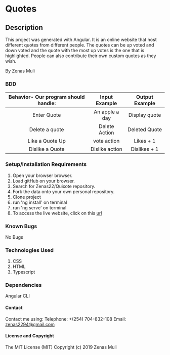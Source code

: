 # Quotes

## Description

This project was generated with Angular. It is an online website that host different quotes from different people. The quotes can be up voted and down voted and the quote with the most up votes is the one that is highlighted. People can also contribute their own custom quotes as they wish.

By Zenas Muli

### BDD


|Behavior- Our program should handle:   |Input Example	            |Output Example                |
|:-------------------------------------:|:-------------------------:|:----------------------------:|
|Enter Quote	                          |An apple a day	            |Display quote                 |
|Delete a quote	                        |Delete Action	            |Deleted Quote                 |
|Like a Quote	Up                        |vote action	              |Likes + 1                     |
|Dislike a Quote	                      |Dislike action	            |Dislikes + 1                  |


### Setup/Installation Requirements
1. Open your browser browser.
2. Load gitHub on your browser.
3. Search for Zenas22/Quixote repository.
4. Fork the data onto your own personal repository.
5. Clone project
6. run 'ng install' on terminal
7. run 'ng serve' on terminal
8. To access the live website, click on this [url](https://Zenas22.github.io/Quixote)

### Known Bugs
No Bugs

### Technologies Used
1. CSS
2. HTML
3. Typescript

### Dependencies
Angular CLI

#### Contact
Contact me using: Telephone: +(254) 704-832-108 Email: zenas2294@gmail.com

#### License and Copyright
The MIT License (MIT) Copyright (c) 2019 Zenas Muli
